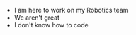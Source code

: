 - I am here to work on my Robotics team
- We aren't great
- I don't know how to code
<!---
B3N-V2/B3N-V2 is a ✨ special ✨ repository because its `README.md` (this file) appears on your GitHub profile.
You can click the Preview link to take a look at your changes.
--->
